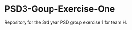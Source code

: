 PSD3-Goup-Exercise-One
======================

Repository for the 3rd year PSD group exercise 1 for team H.
